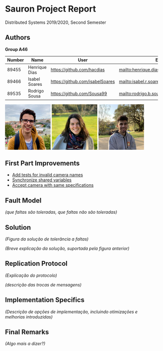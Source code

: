 # Sauron Project Report

Distributed Systems 2019/2020, Second Semester

## Authors

**Group A46**

| Number | Name              | User                             | Email                                      |
| -------|-------------------|----------------------------------| ------------------------------------------ |
| 89455  | Henrique Dias     | <https://github.com/hacdias>     | <mailto:henrique.dias@tecnico.ulisboa.pt>  |
| 89466  | Isabel Soares     | <https://github.com/isabelSoares>| <mailto:isabel.r.soares@tecnico.ulisboa.pt>|
| 89535  | Rodrigo Sousa     | <https://github.com/Sousa99>     | <mailto:rodrigo.b.sousa@tecnico.ulisboa.pt>|

![Henrique Dias](henrique.png) ![Isabel Soares](isabel.png) ![Rodrigo Sousa](rodrigo.png)

## First Part Improvements

- [Add tests for invalid camera names](https://github.com/tecnico-distsys/A46-Sauron/commit/d0cd7d18ceae2f04ab60c559351ddf7535217451)
- [Synchronize shared variables](https://github.com/tecnico-distsys/A46-Sauron/commit/9bbd41ce74a592654d572a0b59faeb222d213a06)
- [Accept camera with same specifications](https://github.com/tecnico-distsys/A46-Sauron/commit/02b35fdd471efb15a3194e2333990e55f34a845f)

## Fault Model

_(que faltas são toleradas, que faltas não são toleradas)_

## Solution

_(Figura da solução de tolerância a faltas)_

_(Breve explicação da solução, suportada pela figura anterior)_


## Replication Protocol

_(Explicação do protocolo)_

_(descrição das trocas de mensagens)_

## Implementation Specifics

_(Descrição de opções de implementação, incluindo otimizações e melhorias introduzidas)_

## Final Remarks

_(Algo mais a dizer?)_
